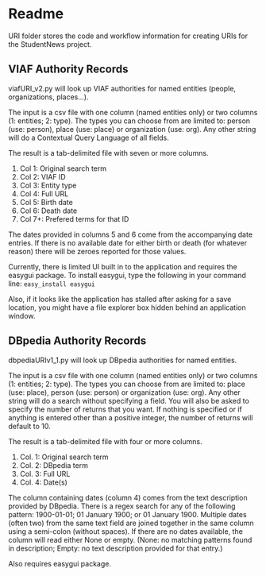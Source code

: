 # Readme
URI folder stores the code and workflow information for 
creating URIs for the StudentNews project.



## VIAF Authority Records
viafURI_v2.py will look up VIAF authorities for named entities (people, organizations, places...).

The input is a csv file with one column (named entities only) or two columns (1: entities; 2: type). The types you can choose from are limited to: person (use: person), place (use: place) or organization (use: org). Any other string will do a Contextual Query Language of all fields.

The result is a tab-delimited file with seven or more columns.
1. Col 1: Original search term
2. Col 2: VIAF ID
3. Col 3: Entity type
4. Col 4: Full URL
5. Col 5: Birth date
6. Col 6: Death date
7. Col 7+: Prefered terms for that ID

The dates provided in columns 5 and 6 come from the accompanying date entries. If there is no available date for either birth or death (for whatever reason) there will be zeroes reported for those values.

Currently, there is limited UI built in to the application and requires the easygui package.
To install easygui, type the following in your command line: `easy_install easygui`

Also, if it looks like the application has stalled after asking for a save location, you might have a
file explorer box hidden behind an application window.

## DBpedia Authority Records
dbpediaURIv1_1.py will look up DBpedia authorities for named entities.

The input is a csv file with one column (named entities only) or two columns (1: entities; 2: type). The types you can choose from are limited to: place (use: place), person (use: person) or organization (use: org). Any other string will do a search without specifying a field. You will also be asked to specify the number of returns that you want. If nothing is specified or if anything is entered other than a positive integer, the number of returns will default to 10.

The result is a tab-delimited file with four or more columns.
1. Col. 1: Original search term
2. Col. 2: DBpedia term
3. Col. 3: Full URL
4. Col. 4: Date(s)

The column containing dates (column 4) comes from the text description provided by DBpedia. There is a regex search for any of the following pattern: 1900-01-01;  01 January 1900; or 01 January 1900. Multiple dates (often two) from the same text field are joined together in the same column using a semi-colon (without spaces). If there are no dates available, the column will read either None or empty. (None: no matching patterns found in description; Empty: no text description provided for that entry.)

Also requires easygui  package.

